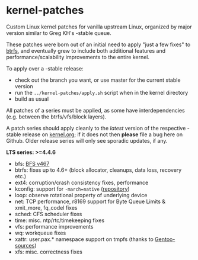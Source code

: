 kernel-patches
==============

Custom Linux kernel patches for vanilla upstream Linux, organized by major
version similar to Greg KH's -stable queue.

These patches were born out of an initial need to apply "just a few fixes"
to [btrfs](https://btrfs.wiki.kernel.org/), and eventually grew to include both
additional features and performance/scalability improvements to the entire kernel.

To apply over a -stable release:

- check out the branch you want, or use master for the current stable version
- run the `../kernel-patches/apply.sh` script when in the kernel directory
- build as usual

All patches of a series must be applied, as some have interdependencies
(e.g. between the btrfs/vfs/block layers).

A patch series should apply cleanly to the *latest* version of the respective -stable
release on [kernel.org](https://www.kernel.org/); if it does not then **please** file
a bug here on Github. Older release series will only see sporadic updates, if any.

**LTS series: >=4.4.6**

- bfs: [BFS v467](http://ck-hack.blogspot.de/2015/12/bfs-467-linux-43-ck3.html)
- btrfs: fixes up to 4.6+ (block allocator, cleanups, data loss, recovery etc.)
- ext4: corruption/crash consistency fixes, performance
- kconfig: support for `-march=native` ([repository](https://github.com/graysky2/kernel_gcc_patch))
- loop: observe rotational property of underlying device
- net: TCP performance, r8169 support for Byte Queue Limits & xmit_more, fq_codel fixes
- sched: CFS scheduler fixes
- time: misc. ntp/rtc/timekeeping fixes
- vfs: performance improvements
- wq: workqueue fixes
- xattr: user.pax.* namespace support on tmpfs (thanks to [Gentoo-sources](https://gitweb.gentoo.org/proj/linux-patches.git/))
- xfs: misc. correctness fixes

